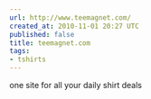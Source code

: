 ```yaml
---
url: http://www.teemagnet.com/
created_at: 2010-11-01 20:27 UTC
published: false
title: teemagnet.com
tags:
- tshirts
---
```


one site for all your daily shirt deals
